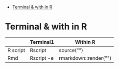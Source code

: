 -   [Terminal & with in R](#terminal-with-in-r)

Terminal & with in R
====================

|          | Terminal1  | Within R              |
|----------|------------|-----------------------|
| R script | Rscript    | source("")            |
| Rmd      | Rscript -e | rmarkdown::render("") |
